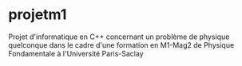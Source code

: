 # projetm1
Projet d'informatique en C++ concernant un problème de physique quelconque dans
le cadre d'une formation en M1-Mag2 de Physique Fondamentale à l'Université
Paris-Saclay 

